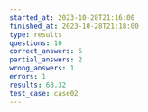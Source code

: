 ```yaml
---
started_at: 2023-10-28T21:16:00
finished_at: 2023-10-28T21:18:00
type: results
questions: 10
correct_answers: 6
partial_answers: 2
wrong_answers: 1
errors: 1
results: 68.32
test_case: case02
---
```

